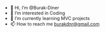 - 👋 Hi, I’m @Burak-Diner
- 👀 I’m interested in Coding
- 🌱 I’m currently learning MVC projects
- 📫 How to reach me burakdnr@gmail.com
<!---
Burak-Diner/Burak-Diner is a ✨ special ✨ repository because its `README.md` (this file) appears on your GitHub profile.
You can click the Preview link to take a look at your changes.
--->
